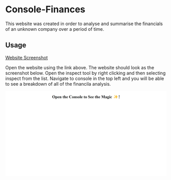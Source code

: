 # Console-Finances

This website was created in order to analyse and summarise the financials of an unknown company over a period of time. 

## Usage 

[Website Screenshot](https://hillarym17.github.io/Console-Finances/)

Open the website using the link above. The website should look as the screenshot below. Open the inspect tool by right clicking and then selecting inspect from the list. Navigate to console in the top left and you will be able to see a breakdown of all of the financila analysis. 

![Website Screenshot](assests/WebsiteScreenshot.png)
